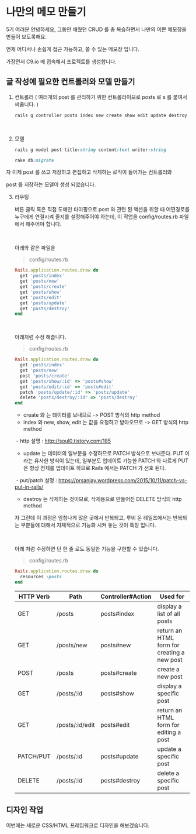 # 나만의 메모 만들기

5기 여러분 안녕하세요, 그동안 배웠던 CRUD 를 총 복습하면서 나만의 이쁜 메모장을 만들어 보도록해요.

언제 어디서나 손쉽게 접근 가능하고, 쓸 수 있는 메모장 입니다.

가장먼저 C9.io 에 접속해서 프로젝트를 생성합니다.



## 글 작성에 필요한 컨트롤러와 모델 만들기

1. 컨트롤러 ( 여러개의 post 를 관리하기 위한 컨트롤러이므로 posts 로 s 를 붙여서 써줍니다. )

   ```ruby
   rails g controller posts index new create show edit update destroy
   ```
   ​

2. 모델

   ```ruby
   rails g model post title:string content:text writer:string

   rake db:migrate
   ```

자 이제 post 를 쓰고 저장하고 편집하고 삭제하는 로직이 들어가는 컨트롤러와

post 를 저장하는 모델이 생성 되었습니다. 



3. 라우팅

   버튼 클릭 혹은 직접 도메인 타이핑으로 post 와 관련 된 액션을 취할 때 어떤경로를 누구에게 연결시켜 줄지를 설정해주어야 하는데, 이 작업을 config/routes.rb 파일에서 해주어야 합니다.

   ​

   아래와 같은 파일을 

   > config/routes.rb

   ```ruby
   Rails.application.routes.draw do
     get 'posts/index'
     get 'posts/new'
     get 'posts/create'
     get 'posts/show'
     get 'posts/edit'
     get 'posts/update'
     get 'posts/destroy'
   end
   ```

   ​

   아래처럼 수정 해줍니다.

   > config/routes.rb

   ```ruby
   Rails.application.routes.draw do
     get 'posts/index'
     get 'posts/new'
     post 'posts/create'
     get 'posts/show/:id' => 'posts#show'
     get 'posts/edit/:id' => 'posts#edit'
     patch 'posts/update/:id' => 'posts/update'
     delete 'posts/destroy/:id' => 'posts/destroy'
   end
   ```

   - create 와 는 데이터를 보내므로 -> POST 방식의 http method
   - index 와 new, show, edit 는 값을 요청하고 받아오므로 -> GET 방식의 http method

   ​	- http 설명 : http://soul0.tistory.com/185

   - update 는 데이터의 일부분을 수정하므로 PATCH 방식으로 보내준다. PUT 이라는 유사한 방식이 있는데, 일부분도 업데이트 가능한 PATCH 와 다르게 PUT은 항상 전체를 업데이트 하므로 Rails 에서는 PATCH 가 선호 된다.

   ​	- put/patch 설명 : https://prsanjay.wordpress.com/2015/10/11/patch-vs-put-in-rails/

   - destroy 는 삭제하는 것이므로, 삭제용으로 만들어진 DELETE 방식의 http method

   자 그런데 이 과정은 엄청나게 많은 곳에서 반복되고, 루비 온 레일즈에서는 반복되는 부분들에 대해서 자체적으로 기능화 시켜 놓는 것이 특징 입니다.

   ​

   아래 처럼 수정하면 단 한 줄 로도 동일한 기능을 구현할 수 있습니다.

   > config/routes.rb

   ```ruby
   Rails.application.routes.draw do
     resources :posts
   end
   ```

   | HTTP Verb | Path            | Controller#Action | Used for                                 |
   | --------- | --------------- | ----------------- | ---------------------------------------- |
   | GET       | /posts          | posts#index       | display a list of all posts              |
   | GET       | /posts/new      | posts#new         | return an HTML form for creating a new post |
   | POST      | /posts          | posts#create      | create a new post                        |
   | GET       | /posts/:id      | posts#show        | display a specific post                  |
   | GET       | /posts/:id/edit | posts#edit        | return an HTML form for editing a post   |
   | PATCH/PUT | /posts/:id      | posts#update      | update a specific post                   |
   | DELETE    | /posts/:id      | posts#destroy     | delete a specific post                   |



## 디자인 작업

이번에는 새로운 CSS/HTML 프레임워크로 디자인을 해보겠습니다.

